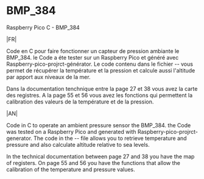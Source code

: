 # BMP_384
Raspberry Pico C - BMP_384

|FR|

Code en C pour faire fonctionner un capteur de pression ambiante le BMP_384.
le Code a éte tester sur un Raspberry Pico et généré avec Raspberry-pico-projrct-générator. Le code contenu dans le fichier -- vous permet de récupérer la température et la pression et calcule aussi l'altitude par apport aux niveaux de la mer.


Dans la documentation tenchnique entre la page 27 et 38 vous avez la carte des registres. A la page 55 et 56 vous avez les fonctions qui permettent la calibration des valeurs de la température et de la pression.


|AN|

Code in C to operate an ambient pressure sensor the BMP_384. the Code was tested on a Raspberry Pico and generated with Raspberry-pico-projrct-generator. The code in the -- file allows you to retrieve temperature and pressure and also calculate altitude relative to sea levels.

In the technical documentation between page 27 and 38 you have the map of registers. On page 55 and 56 you have the functions that allow the calibration of the temperature and pressure values.



